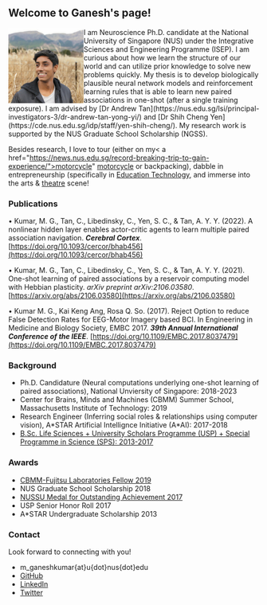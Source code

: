 ## Welcome to Ganesh's page!

<img align="left" src="ganesh_informal_square.jpg" width="30%" id="hp"/> 

<body>
I am Neuroscience Ph.D. candidate at the National University of Singapore (NUS) under the Integrative Sciences and Engineering Programme (ISEP). I am curious about how we learn the structure of our world and can utilize prior knowledge to solve new problems quickly. My thesis is to develop biologically plausible neural network models and reinforcement learning rules that is able to learn new paired associations in one-shot (after a single training exposure). I am advised by [Dr Andrew Tan](https://nus.edu.sg/lsi/principal-investigators-3/dr-andrew-tan-yong-yi/) and [Dr Shih Cheng Yen](https://cde.nus.edu.sg/idp/staff/yen-shih-cheng/). My research work is supported by the NUS Graduate School Scholarship (NGSS). 

Besides research, I love to tour (either on my< a href="https://news.nus.edu.sg/record-breaking-trip-to-gain-experience/">motorcycle</a>" [motorcycle](https://news.nus.edu.sg/record-breaking-trip-to-gain-experience/) or backpacking), dabble in entrepreneurship (specifically in [Education Technology](www.nugen.ai), and immerse into the arts & [theatre](https://news.nus.edu.sg/news-reports/sangae-muzhangu-won-gold-saadhana-project-won-platinum) scene!
</body>

### Publications

•	Kumar, M. G., Tan, C., Libedinsky, C., Yen, S. C., & Tan, A. Y. Y. (2022). A nonlinear hidden layer enables actor-critic agents to learn multiple paired association navigation. ***Cerebral Cortex***. [https://doi.org/10.1093/cercor/bhab456](https://doi.org/10.1093/cercor/bhab456)

•	Kumar, M. G., Tan, C., Libedinsky, C., Yen, S. C., & Tan, A. Y. Y. (2021). One-shot learning of paired associations by a reservoir computing model with Hebbian plasticity. *arXiv preprint arXiv:2106.03580*. [https://arxiv.org/abs/2106.03580](https://arxiv.org/abs/2106.03580)

•	Kumar M. G., Kai Keng Ang, Rosa Q. So. (2017). Reject Option to reduce False Detection Rates for EEG-Motor Imagery based BCI. In Engineering in Medicine and Biology Society, EMBC 2017. ***39th Annual International Conference of the IEEE***. [https://doi.org/10.1109/EMBC.2017.8037479](https://doi.org/10.1109/EMBC.2017.8037479)


### Background

- Ph.D. Candidature (Neural computations underlying one-shot learning of paired associations), National Unviersity of Singapore: 2018-2023
- Center for Brains, Minds and Machines (CBMM) Summer School, Massachusetts Institute of Technology: 2019
- Research Engineer (Inferring social roles & relationships using computer vision), A\*STAR Artificial Intellignce Initiative (A\*AI): 2017-2018
- [B.Sc. Life Sciences + University Scholars Programme (USP) + Special Programme in Science (SPS): 2013-2017](https://www.facebook.com/nus.singapore/videos/10155508729748540/)

### Awards

- [CBMM-Fujitsu Laboratories Fellow 2019](https://cbmm.mit.edu/summer-school/fellows)
- NUS Graduate School Scholarship 2018
- [NUSSU Medal for Outstanding Achievement 2017](https://www.usp.nus.edu.sg/curriculum/awards-and-recognition/award-winners-of-class-2017/)
- USP Senior Honor Roll 2017
- A\*STAR Undergraduate Scholarship 2013

### Contact

Look forward to connecting with you!
+ m_ganeshkumar{at}u{dot}nus{dot}edu
+ [GitHub](www.github.com/mgkumar138)
+ [LinkedIn](www.linkedin.com/in/m-ganesh-kumar)
+ [Twitter](https://twitter.com/Ganeshk92)
